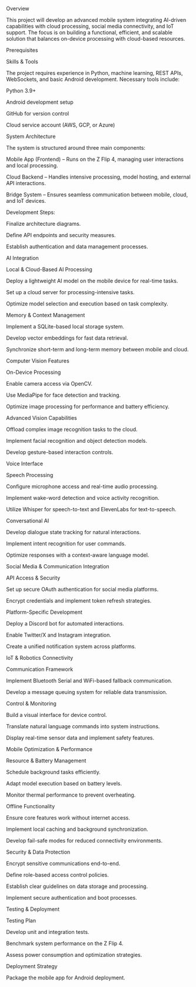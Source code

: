 Overview

This project will develop an advanced mobile system integrating AI-driven capabilities with cloud processing, social media connectivity, and IoT support. The focus is on building a functional, efficient, and scalable solution that balances on-device processing with cloud-based resources.

Prerequisites

Skills & Tools

The project requires experience in Python, machine learning, REST APIs, WebSockets, and basic Android development. Necessary tools include:

Python 3.9+

Android development setup

GitHub for version control

Cloud service account (AWS, GCP, or Azure)

System Architecture

The system is structured around three main components:

Mobile App (Frontend) – Runs on the Z Flip 4, managing user interactions and local processing.

Cloud Backend – Handles intensive processing, model hosting, and external API interactions.

Bridge System – Ensures seamless communication between mobile, cloud, and IoT devices.






Development Steps:

Finalize architecture diagrams.

Define API endpoints and security measures.

Establish authentication and data management processes.






AI Integration

Local & Cloud-Based AI Processing

Deploy a lightweight AI model on the mobile device for real-time tasks.

Set up a cloud server for processing-intensive tasks.

Optimize model selection and execution based on task complexity.

Memory & Context Management

Implement a SQLite-based local storage system.

Develop vector embeddings for fast data retrieval.

Synchronize short-term and long-term memory between mobile and cloud.

Computer Vision Features








On-Device Processing

Enable camera access via OpenCV.

Use MediaPipe for face detection and tracking.

Optimize image processing for performance and battery efficiency.

Advanced Vision Capabilities

Offload complex image recognition tasks to the cloud.

Implement facial recognition and object detection models.

Develop gesture-based interaction controls.








Voice Interface

Speech Processing

Configure microphone access and real-time audio processing.

Implement wake-word detection and voice activity recognition.

Utilize Whisper for speech-to-text and ElevenLabs for text-to-speech.








Conversational AI

Develop dialogue state tracking for natural interactions.

Implement intent recognition for user commands.

Optimize responses with a context-aware language model.

Social Media & Communication Integration






API Access & Security

Set up secure OAuth authentication for social media platforms.

Encrypt credentials and implement token refresh strategies.

Platform-Specific Development

Deploy a Discord bot for automated interactions.

Enable Twitter/X and Instagram integration.

Create a unified notification system across platforms.







IoT & Robotics Connectivity

Communication Framework

Implement Bluetooth Serial and WiFi-based fallback communication.

Develop a message queuing system for reliable data transmission.

Control & Monitoring

Build a visual interface for device control.

Translate natural language commands into system instructions.

Display real-time sensor data and implement safety features.







Mobile Optimization & Performance

Resource & Battery Management

Schedule background tasks efficiently.

Adapt model execution based on battery levels.

Monitor thermal performance to prevent overheating.






Offline Functionality

Ensure core features work without internet access.

Implement local caching and background synchronization.

Develop fail-safe modes for reduced connectivity environments.

Security & Data Protection

Encrypt sensitive communications end-to-end.

Define role-based access control policies.

Establish clear guidelines on data storage and processing.

Implement secure authentication and boot processes.






Testing & Deployment

Testing Plan

Develop unit and integration tests.

Benchmark system performance on the Z Flip 4.

Assess power consumption and optimization strategies.




Deployment Strategy

Package the mobile app for Android deployment.



